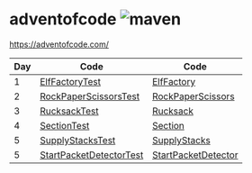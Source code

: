 # adventofcode ![maven](https://github.com/tubbynl/adventofcode/actions/workflows/mvn.yml/badge.svg?branch=main)

https://adventofcode.com/

| Day | Code                                                                               | Code                                                                       |
|-----|------------------------------------------------------------------------------------|----------------------------------------------------------------------------|
| 1   | [ElfFactoryTest](src/test/java/nl/tubby/aoc/ElfFactoryTest.java)                   | [ElfFactory](src/main/java/nl/tubby/aoc/ElfFactory.java)                   |
| 2   | [RockPaperScissorsTest](src/test/java/nl/tubby/aoc/RockPaperScissorsTest.java)     | [RockPaperScissors](src/main/java/nl/tubby/aoc/RockPaperScissors.java)     |
| 3   | [RucksackTest](src/test/java/nl/tubby/aoc/RucksackTest.java)                       | [Rucksack](src/main/java/nl/tubby/aoc/Rucksack.java)                       |
| 4   | [SectionTest](src/test/java/nl/tubby/aoc/SectionTest.java)                         | [Section](src/main/java/nl/tubby/aoc/Section.java)                         |
| 5   | [SupplyStacksTest](src/test/java/nl/tubby/aoc/SupplyStacksTest.java)               | [SupplyStacks](src/main/java/nl/tubby/aoc/SupplyStacks.java)               |
| 5   | [StartPacketDetectorTest](src/test/java/nl/tubby/aoc/StartPacketDetectorTest.java) | [StartPacketDetector](src/main/java/nl/tubby/aoc/StartPacketDetector.java) |
